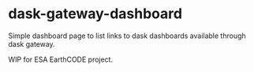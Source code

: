 # dask-gateway-dashboard

Simple dashboard page to list links to dask dashboards available through dask gateway.

WIP for ESA EarthCODE project.
